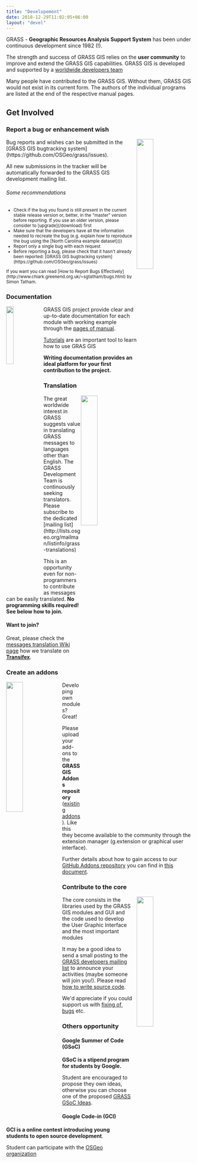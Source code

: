 ```yaml
---
title: "Developement"
date: 2018-12-29T11:02:05+06:00
layout: "devel"
---
```


GRASS - **Geographic Resources Analysis Support System** has been under continuous development since 1982 (!).

The strength and success of GRASS GIS relies on the **user community** to improve and extend the GRASS GIS capabilities.
GRASS GIS is developed and supported by a [worldwide developers team](https://github.com/OSGeo/grass/blob/master/contributors.csv)

Many people have contributed to the GRASS GIS. Without them, GRASS GIS would not exist in its current form.
The authors of the individual programs are listed at the end of the respective manual pages.

## Get Involved

### Report a bug or enhancement wish
<img src="../../images/bugreport.svg" width="30%" alt="" style="float:right">
Bug reports and wishes can be submitted in the [GRASS GIS bugtracking system](https://github.com/OSGeo/grass/issues).

All new submissions in the tracker will be automatically forwarded to the GRASS GIS development mailing list.

###### Some recommendations
<small>
<ul>
 <li>Check if the bug you found is still present in the current stable release version or, better, in the "master" version before reporting. If you use an older version, please consider to [upgrade](/download) first</li>
 <li>Make sure that the developers have all the information needed to recreate the bug (e.g. explain how to reproduce the bug using the [North Carolina example dataset]())</li>
 <li>Report only a single bug with each request</li>
 <li>Before reporting a bug, please check that it hasn't already been reported: [GRASS GIS bugtracking system](https://github.com/OSGeo/grass/issues)</li>
</ul>
If you want you can read [How to Report Bugs Effectively](http://www.chiark.greenend.org.uk/~sgtatham/bugs.html) by Simon Tatham.
</small>

### Documentation
<img src="../../images/document.svg" width="20%" alt="" style="float:left">

GRASS GIS project provide clear and up-to-date documentation for each module with working example through the [pages of manual](/learn/manuals).

[Tutorials](/learn/tutorials) are an important tool to learn how to use GRAS GIS

**Writing documentation provides an ideal platform for your first contribution to the project.**

### Translation
<img src="../../images/translation.svg" width="30%" alt="" style="float:right">
The great worldwide interest in GRASS suggests value in translating GRASS messages to languages other than English. 
The GRASS Development Team is continuously seeking translators. Please subscribe to the dedicated [mailing list](http://lists.osgeo.org/mailman/listinfo/grass-translations)

This is an opportunity even for non-programmers to contribute as messages can be easily translated. 
**No programming skills required! See below how to join.**

#### Want to join?

Great, please check the [messages translation Wiki page](http://grasswiki.osgeo.org/wiki/GRASS_messages_translation)
how we translate on [**Transifex**](https://www.transifex.com/grass-gis/grass7/).

### Create an addons
<img src="../../images/addons.svg" width="30%" alt="" style="float:left">
Developing own modules? Great! 

Please upload your add-ons to the **GRASS GIS Addons repository** ([existing addons](https://grass.osgeo.org/grass7/manuals/addons/)). 
Like this they become available to the community through the extension manager (g.extension or graphical user interface). 

Further details about how to gain access to our [GitHub Addons repository](https://github.com/OSGeo/grass-addons/) you can find in [this document](https://trac.osgeo.org/grass/wiki/HowToContribute#WriteaccesstotheGRASS-Addons-SVNrepository).

### Contribute to the core
<img src="../../images/core_devel.svg" width="30%" alt="" style="float:right;padding-left:10px">
The core consists in the libraries used by the GRASS GIS modules and GUI and the code used to develop the User Graphic Interface and the most important modules

It may be a good idea to send a small posting to the ​[GRASS developers mailing list](http://lists.osgeo.org/mailman/listinfo/grass-dev) to announce your activities
(maybe someone will join you!). Please read [how to write source code](https://trac.osgeo.org/grass/wiki/HowToProgram). 

We'd appreciate if you could support us with [fixing of ​bugs](https://github.com/OSGeo/grass/issues) etc.

### Others opportunity

#### Google Summer of Code (GSoC)

**GSoC is a stipend program for students by Google.**

Student are encouraged to propose they own ideas, otherwise you can choose one of the proposed [GRASS GSoC Ideas](http://trac.osgeo.org/grass/wiki/GSoC).

#### Google Code-in (GCI)

**GCI is a online contest introducing young students to open source development**.

Student can participate with the [OSGeo organization](https://codein.withgoogle.com/organizations/osgeo/)
